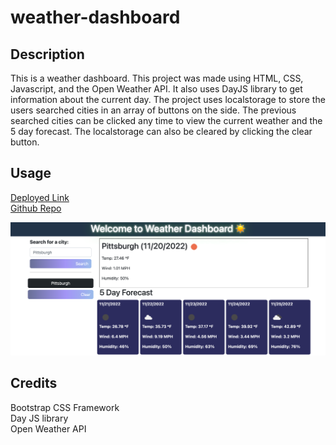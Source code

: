 # weather-dashboard

## Description

This is a weather dashboard. This project was made using HTML, CSS, Javascript, and the 
Open Weather API. It also uses DayJS library to get information about the current day. The project uses
localstorage to store the users searched cities in an array of buttons on the side. The previous
searched cities can be clicked any time to view the current weather and the 5 day forecast.
The localstorage can also be cleared by clicking the clear button.

## Usage
[Deployed Link]() <br/>
[Github Repo]()

![screenshot of website](./assets/images/screenshot.png)

## Credits

Bootstrap CSS Framework <br/>
Day JS library <br/>
Open Weather API <br/>

